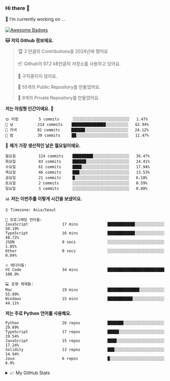 ### Hi there 👋 
🔭 I’m currently working on ... </br></br>
[![Awesome Badges](https://img.shields.io/badge/Introduce-EN-green.svg)](https://github.com/tlatkdgus1/tlatkdgus1/blob/main/README.md.en)

<!--START_SECTION:waka-->
**🐱 저의 Github 정보에요.** 

> 🏆 3 만큼의 Contributions을 2024년에 했어요
 > 
> 📦 Github의 97.2 kB만큼의 저장소를 사용하고 있어요. 
 > 
> 🚫 구직중이지 않아요.
 > 
> 📜 55개의 Public Repository를 만들었어요. 
 > 
> 🔑 9개의 Private Repository를 만들었어요.  

**저는 아침형 인간이에요. 🐤** 

```text
🌞 아침         5 commits      ░░░░░░░░░░░░░░░░░░░░░░░░░   1.47% 
🌆 낮　         214 commits    ███████████████░░░░░░░░░░   62.94% 
🌃 저녁         82 commits     ██████░░░░░░░░░░░░░░░░░░░   24.12% 
🌙 밤　         39 commits     ██░░░░░░░░░░░░░░░░░░░░░░░   11.47%

```
📅 **제가 가장 생산적인 날은 월요일이에요.** 

```text
월요일          124 commits    █████████░░░░░░░░░░░░░░░░   36.47% 
화요일          83 commits     ██████░░░░░░░░░░░░░░░░░░░   24.41% 
수요일          61 commits     ████░░░░░░░░░░░░░░░░░░░░░   17.94% 
목요일          46 commits     ███░░░░░░░░░░░░░░░░░░░░░░   13.53% 
금요일          21 commits     █░░░░░░░░░░░░░░░░░░░░░░░░   6.18% 
토요일          2 commits      ░░░░░░░░░░░░░░░░░░░░░░░░░   0.59% 
일요일          3 commits      ░░░░░░░░░░░░░░░░░░░░░░░░░   0.88%

```


📊 **저는 이번주를 이렇게 시간을 보냈어요.** 

```text
⌚︎ Timezone: Asia/Seoul

💬 프로그래밍 언어들: 
JavaScript               17 mins             ████████████░░░░░░░░░░░░░   50.19% 
TypeScript               16 mins             ████████████░░░░░░░░░░░░░   48.72% 
JSON                     0 secs              ░░░░░░░░░░░░░░░░░░░░░░░░░   1.05% 
Other                    0 secs              ░░░░░░░░░░░░░░░░░░░░░░░░░   0.04%

🔥 에디터들: 
VS Code                  34 mins             █████████████████████████   100.0%

💻 운영 체제들: 
Mac                      19 mins             ██████████████░░░░░░░░░░░   55.89% 
Windows                  15 mins             ███████████░░░░░░░░░░░░░░   44.11%

```

**저는 주로 Python 언어를 사용해요.** 

```text
Python                   26 repos            ███████░░░░░░░░░░░░░░░░░░   29.89% 
TypeScript               17 repos            █████░░░░░░░░░░░░░░░░░░░░   19.54% 
JavaScript               15 repos            ████░░░░░░░░░░░░░░░░░░░░░   17.24% 
Solidity                 13 repos            ███░░░░░░░░░░░░░░░░░░░░░░   14.94% 
Java                     6 repos             █░░░░░░░░░░░░░░░░░░░░░░░░   6.9%

```



<!--END_SECTION:waka-->

<details>
<summary>📈 My GitHub Stats</summary>
<p align="center"> <img src="https://github-readme-stats.vercel.app/api?username=tlatkdgus1&show_icons=true" alt="tlatkdgus1" />
</details>
